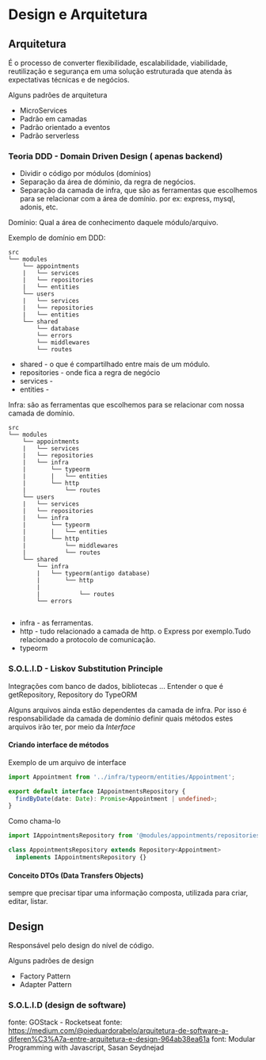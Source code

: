 # Design e Arquitetura


## Arquitetura

É o processo de converter flexibilidade, escalabilidade, viabilidade, reutilização e segurança em uma solução estruturada que atenda às expectativas técnicas e de negócios.

Alguns padrões de arquitetura
* MicroServices
* Padrão em camadas
* Padrão orientado a eventos
* Padrão serverless

### Teoria DDD - Domain Driven Design ( apenas backend)

* Dividir o código por módulos (domínios)
* Separação da área de dóminio, da regra de negócios.
* Separação da camada de infra, que são as ferramentas que escolhemos para se relacionar com a área de domínio. por ex: express, mysql, adonis, etc.

Domínio: Qual a área de conhecimento daquele módulo/arquivo.

Exemplo de domínio em DDD:

```
src
└── modules
    └── appointments
    |   └── services
    |   └── repositories
    |   └── entities               
    └── users
    |   └── services
    |   └── repositories
    |   └── entities 
    └── shared
        └── database
        └── errors
        └── middlewares
        └── routes  
```
* shared - o que é compartilhado entre mais de um módulo. 
* repositories - onde fica a regra de negócio
* services -
* entities -

Infra: são as ferramentas que escolhemos para se relacionar com nossa camada de domínio.
```
src
└── modules
    └── appointments
    |   └── services
    |   └── repositories
    |   └── infra
    |       └── typeorm
    |       |   └── entities 
    |       └── http
    |           └── routes 
    └── users
    |   └── services
    |   └── repositories
    |   └── infra
    |       └── typeorm
    |       |   └── entities 
    |       └── http
    |           └── middlewares
    |           └── routes 
    └── shared
        └── infra
        |   └── typeorm(antigo database)
        |       └── http
        |           
        |           └── routes
        └── errors
     
```

* infra - as ferramentas. 
* http - tudo relacionado a camada de http. o Express por exemplo.Tudo relacionado a protocolo de comunicação.
* typeorm

### S.O.L.I.D - Liskov Substitution Principle
Integrações com banco de dados, bibliotecas ...
Entender o que é getRepository, Repository do TypeORM

Alguns arquivos ainda estão dependentes da camada de infra. Por isso é responsabilidade da camada de domínio definir quais métodos estes arquivos irão ter, por meio da *Interface*

#### Criando interface de métodos
Exemplo de um arquivo de interface
```ts
import Appointment from '../infra/typeorm/entities/Appointment';

export default interface IAppointmentsRepository {
  findByDate(date: Date): Promise<Appointment | undefined>;
}
```

Como chama-lo 
```ts
import IAppointmentsRepository from '@modules/appointments/repositories/IAppointmentsRepository';

class AppointmentsRepository extends Repository<Appointment>
  implements IAppointmentsRepository {}
```

#### Conceito DTOs (Data Transfers Objects)
sempre que precisar tipar uma informação composta, utilizada para criar, editar, listar.

## Design
Responsável pelo design do nível de código.

Alguns padrões de design
* Factory Pattern
* Adapter Pattern
 
### S.O.L.I.D (design de software)

fonte: GOStack -  Rocketseat
fonte: https://medium.com/@oieduardorabelo/arquitetura-de-software-a-diferen%C3%A7a-entre-arquitetura-e-design-964ab38ea61a
font: Modular Programming with Javascript, Sasan Seydnejad
